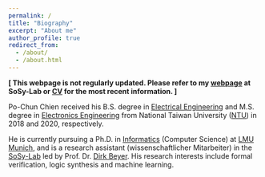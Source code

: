 ```yaml
---
permalink: /
title: "Biography"
excerpt: "About me"
author_profile: true
redirect_from: 
  - /about/
  - /about.html
---
```


**[ This webpage is not regularly updated.
Please refer to my [webpage](https://www.sosy-lab.org/people/chien/) at SoSy-Lab
or [CV](https://po-chun-chien.github.io/files/Po-Chun.Chien.CV.pdf) for the most recent information. ]**

Po-Chun Chien received his B.S. degree in [Electrical Engineering](https://www.ee.ntu.edu.tw/) and M.S. degree in [Electronics Engineering](https://giee.ntu.edu.tw/) from National Taiwan University ([NTU](https://www.ntu.edu.tw/)) in 2018 and 2020, respectively.

He is currently pursuing a Ph.D. in [Informatics](http://www.ifi.lmu.de/) (Computer Science) at [LMU Munich](https://www.lmu.de/en/index.html), and is a research assistant (wissenschaftlicher Mitarbeiter) in the [SoSy-Lab](https://www.sosy-lab.org/) led by Prof. Dr. [Dirk Beyer](https://www.sosy-lab.org/people/beyer/).
His research interests include formal verification, logic synthesis and machine learning.
